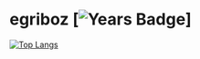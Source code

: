 # egriboz [![Years Badge](https://badges.pufler.dev/years/egriboz)]
[![Top Langs](https://github-readme-stats.vercel.app/api/top-langs/?username=egriboz&layout=compact)](https://github.com/egriboz/github-readme-stats)
